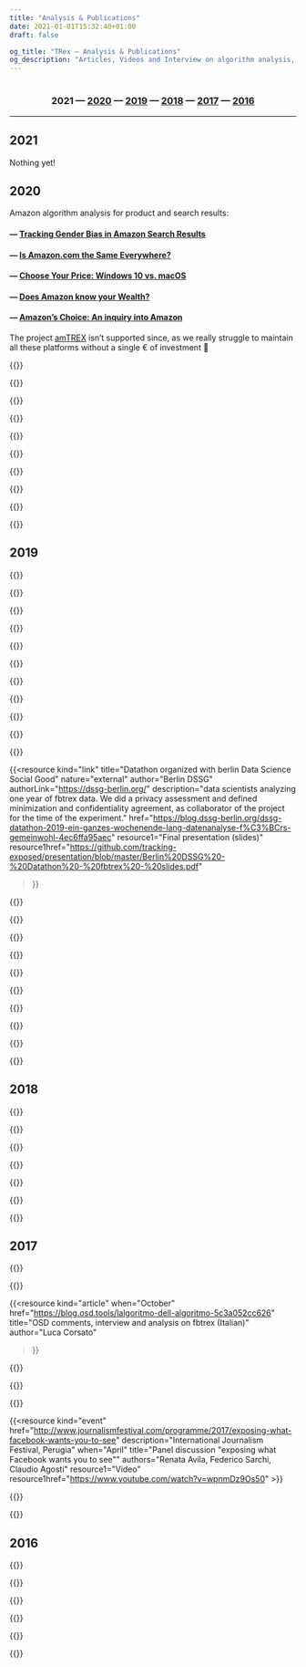 ```yaml
---
title: "Analysis & Publications"
date: 2021-01-01T15:32:40+01:00
draft: false

og_title: "TRex — Analysis & Publications"
og_description: "Articles, Videos and Interview on algorithm analysis, since 2016"
---
```


<h3
  style="text-align:center;padding-top:1em;padding-bottom:1em;border-bottom:black 1px solid;">
    2021 —
    <a id="s20" href="#2020">2020</a> —
    <a id="s19" href="#2019">2019</a> —
    <a id="s18" href="#2018">2018</a> —
    <a id="s17" href="#2017">2017</a> —
    <a id="s16" href="#2016">2016</a>
</h3>

## 2021

Nothing yet!

## 2020

Amazon algorithm analysis for product and search results:

#### — [Tracking Gender Bias in Amazon Search Results](https://wiki.digitalmethods.net/Dmi/WinterSchool2020trackinggenderbiasamazon)
#### — [Is Amazon.com the Same Everywhere?](https://wiki.digitalmethods.net/Dmi/WinterSchool2020amazonregional)
#### — [Choose Your Price: Windows 10 vs. macOS](https://wiki.digitalmethods.net/Dmi/WinterSchool2020AmazonOS)
#### — [Does Amazon know your Wealth?](https://wiki.digitalmethods.net/Dmi/WinterSchool2020DoesAmazonknowyourWealth)
#### — [Amazon’s Choice: An inquiry into Amazon](https://wiki.digitalmethods.net/Dmi/WinterSchool2020amazonschoice)

The project [amTREX](https://amazon.tracking.exposed) isn’t supported since, as we really struggle to maintain all these platforms without a single € of investment 🤷

{{<resource
  kind="link"
  when="September"
  title="(Italian) radio interview before Tracking Exposed Workshop"
  description="DisruptionLab in Berlino organized a three day event on Data Tracking, with panel discussion, keynotes and workshop. Tracking Exposed host a workshop named 'smash the filter bubble'. Salvatore got interviewed by a Radio show in Colone that transmits also in Italian"
  href="https://www1.wdr.de/radio/cosmo/programm/sendungen/radio-colonia/il-tema/algoritmi-facebook-100.html"
  resource1="Workshop schedule"
  resource1href="https://www.disruptionlab.org/data-cities#workshops"
  resource2="Facebook event"
  resource2href="https://www.facebook.com/events/299142674482022/">}}
  
{{<resource
  kind="link"
  title="Designing data transparency – ideas from the community"
  description="YourData is openDemocracy’s project to bring more transparency to data use on the web. Personalisation is where websites shows you specific content dependent on data they have about you. Like showing you information about floral dresses because they think you’re a woman, or more articles about Bernie Sanders because you’re viewing from the US. -- this is the opening of YourData initiative from openDemocracy, as Tracking Exposed we partecipated with a few proposals"
  when="September"  
  nature="external"
  author="Matthew Linears"
  resource1="articles from Matthew Linears"
  resource1href="https://www.opendemocracy.net/en/author/matthew-linares/"
  href="https://www.opendemocracy.net/en/digitaliberties/designing-data-transparency-ideas-from-the-community/">}}

{{<resource
  kind="paper"
  title="Warehouse of information: Amazon's data collection practices and their relation to GDPR"
  when="September"  
  nature="external"
  author="Dimitri Koehorst (UvA master thesis)"
  authorLink="https://duckduckgo.com/?q=dimitri+koehorst+uva+amazon+algorithm+analysis"
  description="In recent times, data has become increasingly central to a variety of different companies. While the use of data has become widespread, there are some companies whose entire business model revolves around the use of data. One such company is Amazon. Initially it was merely an online bookstore, but as the company grew it incorporated multiple new branches, such as Amazon Web Services, which allow the company to collect data from a variety of different sources. Companies such as Amazon use this data to optimize their services, which allows them to gain certain advantages over their competitors. However, this usage of data is bound by international regulations, one of which is the GDPR, the new data protection legislation of the European Union. By using data collected from the Amazon.com webstore as a case study, this thesis investigates the shift of companies towards a data-oriented business model, and investigates certain problems that this shift brings. This is done through the research question: How can we conceptualize the data collection practices of Amazon in relation to the General Data Protection Regulation?"
  href="https://github.com/tracking-exposed/presentation/blob/master/Dimitri%20Koehorst%20Master%20Thesis%20Final%20Version.pdf">}}

{{<resource
  kind="paper"
  when="June"
  title="Implementing Eco’s Model Reader with Word Embeddings. An Experiment on Facebook Ideological Bots"
  description="First outline of a methodology for computational pragmatics using FBTREX dataset. In the paper, we found that the algorithm creates different model readers for each relevant theme in the dataset and that the right-wing ideology was dominant cross-profiles"
  href="https://iris.unimore.it/retrieve/handle/11380/1220856/300738/Paper_JADT_final-3.pdf"
  author="Leonardo Sanna">}}

{{<resource
  kind="link"
  when="Summer"
  title="Youtube collaborative observation"
  description="We apply the collaborative observation to YouTube, regardless the management and personalization of COVID-19 informative videos; we released open data, improved technology, and wrote a paper with preliminary findings."
  href="https://youtube.tracking.exposed/wetest/1/"
  resource2="analysis updates"
  resource2href="https://youtube.tracking.exposed/wetest/announcement-1/"
  resource1="preprint paper (14 pages)"
  resource1href="https://github.com/tracking-exposed/experiments-data/blob/master/wetest1/wetest-paper-submitted-preprint.pdf">}}

{{<resource
  kind="paper"
  when="April"
  title="Thinking Outside the Black-Box: The Case for “Algorithmic Sovereignty” in Social Media"
  author="Urbano Reviglio, Claudio Agosti"
  description="This article is an interdisciplinary critical analysis of personalization systems and the gatekeeping role of current mainstream social media. The first section presents a literature review of data-driven personalization and its challenges in social media. The second section sheds light on increasing concerns regarding algorithms’ ability to overtly persuade—and covertly manipulate—users for the sake of engagement, introducing the emergence of the exclusive ownership of behavioral modification through hyper-nudging techniques. The third section empirically analyzes users’ expectations and behaviors regarding such data-driven personalization to frame a conceptualization of users’ agency. The fourth section introduces the concept of “algorithmic sovereignty.” Current projects that aim to grant this algorithmic sovereignty highlight some potential applications. Together this novel theoretical framework and empirical applications suggest that, to preserve trust, social media should open their personalization algorithms to a social negotiation as the first step toward a more sustainable social media landscape. To decentralize the immense power of mainstream social media, guarantee a democratic oversight, and mitigate the unintended undesirable consequences of their algorithmic curation, public institutions and civil society could help in developing and researching public algorithms, fostering a collective awareness so as to eventually ensure a fair and accountable “algorithmic sovereignty.”"
  href="https://journals.sagepub.com/doi/full/10.1177/2056305120915613">}}

{{<resource
  kind="link"
  when="March"
  title="Pornhub collaborative observation"
  description="Our team worked on a new concept for algorithm analysis: collaborative observation. A bunch of people performs the same operation for 24 hours, and we began this experiment why watching Pornhub personalizaton and recommendation algorithm."
  href="https://pornhub.tracking.exposed/potest/final-1"
  resource1="web slides"
  resource1href="https://pornhub.tracking.exposed/slides/potest1/">}}

{{<resource
  kind="article"
  when="March"
  title="Exploring Facebook’s role in Ethiopia’s rising ethnic tensions"
  author="Syver Petersen"
  description="Africa’s second-most populous country is undergoing a political revolution forcing old and new ethnic grievances to the surface. A blog post on how Facebook is involved in Ethiopia’s political transition, and how fbtrex tool support the exploration of information diets differences, between the country’s largest ethnic groups"
  resource1="blogpost"
  resource1href="https://data-activism.net/2020/03/bigdata-sur-exploring-facebooks-role-in-ethiopias-rising-ethnic-tensions/">}}

{{<resource
  kind="event"
  when="January"
  title="Youtube Tracking Exposed — DMI UvA Winter School project pitch"
  description="Collective group work on polarization of the Brexit discussion seen through Youtube's personalization algorithm, coordinated by Salvatore Romano and Davide Beraldo"
  href="https://docs.google.com/document/d/1EkeEa6vnIQI1QH8xEIZkAbI23vn3ChsjoJs3U6tkeqo/edit"
  resource1="Final project report"
  resource1href="https://wiki.digitalmethods.net/Dmi/WinterSchool2020youtube"
  resource2="Project Pitch slides (on Prezi)"
  resource2href="https://prezi.com/view/AvoT0B1lnclMIq3k4LOU"
  resource3="Final presentation slides"
  resource3href="https://drive.google.com/open?id=1bOSi6853za6CRDYF1xdc8Os0EUQOWgma">}}

{{<resource
  kind="article"
  when="January"
  title="Youtube Tracking Exposed — DMI UvA Winter School Tutorial"
  authors="Salvatore Romano"
  description="Tutorial to explain the possible uses of the ytTREX tool, try it at https://youtube.tracking.exposed"
  resource1="Tutorial slides"
  resource1href="https://prezi.com/view/KqmfljOsE8HYvyT7TqGE">}}

## 2019

{{<resource
  kind="event"
  title="Assembly with the Amazon's workers of ADL Cobas grassroots trade union"
  when="December"  
  description="An informal discussion with some Amazon's workers inscribed to the grassroots trade union ADL Cobas Padova-Bassa Padovana and American activists from the Amazon Employees for Climate Justice group. After a brief introduction about amTREX tool, we discussed how Amazon's app tracks employees, trying to identify strategies to reduce the amount of data extracted and reflecting on potential GDPR compliance used as a tool for trade union negotiations. Partecipated by Salvatore Romano for trex." >}}

{{<resource
  kind="event"
  title="RAI national television with amazon.tracking.exposed (Italian Documentary on Amazon)"
  when="December"  
  href="https://vimeo.com/378307005"
  description="A long documentary on Amazon empire, and our original research on how Algorithm accountability tools might handy to infer personal data usage in personalization algorithms. Our research display and explain with the video on surveillance capitalism and tools for personal investigation. The report is quite basic and lack of the robustness of a large scale tool. -- Featuring Claudio Agosti, Riccardo Coluccini, Giulia Corona, Salvatore Romano. To see the video you have to write 'trex'"
  resource1="Our new supported platform"
  resource1href="https://amazon.tracking.exposed" >}}

{{<resource
  kind="event"
  title="Porno, Algoritmi e Tordimatti!"
  when="November"  
  description="A special event to annount pornhub.tracking.exposed! in Italian language. We tried a new format, looking forward to replicate."
  href="https://pornhub.tracking.exposed/tordimatti" >}}

{{<resource
  kind="event"
  title="KiKK - The resistance against algorithm monopoly"
  when="October"  
  description="How many of your information comes from Youtube or Facebook? Internet is born as a decentralized network of knowledge and technologies, but nowadays, two corporations become our cultural reality. This talk will try to make understand the power exerted by the online platforms.  As society, we are not following it, seeing it, fear it, and then regulate and adjudicated. Claudio Agosti will talk about tracking.exposed, a free software project means to enable people in understanding, play, and criticize how algorithms interfere with reality's perception."
  href="https://www.kikk.be/2019/en/program/conferences-1/claudio-agosti-1" >}}

{{<resource
  kind="event"
  title="World Forum Democracy"
  when="October"  
  description="Social media are at the core of information nowadays. This lab will tackle the pressing issue that is quality control of shared information in social media, through monitoring and accountability mechanism mainly. How can we use social media as an ally for critically assessing topical subjects? How do we hold them accountable for the information that goes through them? Is social media moderation and freedom of expression compatible? -- Leonardo Sanna has been a contract doctoral student at the University of Modena and Reggio Emilia (Italy) since November 2018, where he has been working on the analysis of Big Data from a semiotic perspective. His research focuses on a combination of quantitative and qualitative methods for social media analysis. Currently, he is studying, on Facebook, the two phenomena known as 'filter bubble' and 'echo chamber'. In particular, he works on the data of the FBTREX group."
  authors="Leonardo Senna"
  href="https://www.coe.int/en/web/world-forum-democracy/lab-8-social-media-freedom-and-accountability" >}}

{{<resource
  kind="event"
  title="Beyond Future design"
  when="September"  
  description="Accountability and AI"
  href="https://www.beyond-festival.com/programm_2019.pdf" >}}

{{<resource
  kind="article"
  title="Facebook's Algorithm Shapes Our Lives. This Hacker Wants to Find Out How."
  when="July"  
  nature="external"
  author="Alex Fanta"
  authorLink="https://netzpolitik.org/author/alexander-fanta/"
  description="Netzpolitik interview to Claudio Agosti on the Tracking Exposed project and plan"
  href="https://netzpolitik.org/2019/facebooks-algorithm-shapes-our-lives-this-hacker-wants-to-find-out-how/#spendenleiste" >}}

{{<resource
  when="June"
  title="algorithm exposed: Youtube — DMI UvA Summer School"
  kind="link"
  description="a dozen of scholars try to measure how YouTube algorithm personalize the 'related' video list"
  href="https://data-activism.net/2019/07/youtube-algorithm-exposed-dmi-summer-school-project-week-1/"
  resource1="Final report"
  resource1href="https://docs.google.com/document/d/1zZC7_GG6IFGnHtfk6cjqIDjDlYphZlds71ZeKMD2S9Y" >}}

{{<resource
  kind="link"
  title="when corporation pretend to help: Why we need data activism"
  when="May"
  nature="external"
  author="DATACTIVE"
  authorLink="https://data-activism.net/"
  description="The statement on the EU19 tracking exposed project website portrays why academic research should not be delimited by corporate conditions for research only;  we should engage in independent critical research to platforms that important for our online public democratic spaces."
  authors="Claudio Agosti"
  resource1="ALEX blogpost"
  resource1href="https://data-activism.net/2019/05/fbtrex-reaction-to-facebook-collaboration/"
  href="https://eu19.tracking.exposed/page/data-activism/" >}}

{{<resource
  kind="article"
  title="Facebooks Algorithmus formt unser Leben. Dieser Hacker will herausfinden wie."
  when="May"  
  nature="external"
  author="Alex Fanta"
  authorLink="https://netzpolitik.org/author/alexander-fanta/"
  language="German"
  description="Netzpolitik interview to Claudio Agosti on the Tracking Exposed project and plan"
  href="https://netzpolitik.org/2019/facebooks-algorithmus-formt-unser-leben-dieser-hacker-will-herausfinden-wie/" >}}

{{<resource
  kind="link"
  title="Data Exploitation in the Italian Elections"
  when="May"  
  nature="external"
  author="Privacy International"
  authorLink="https://privacyinternational.org"
  description="An inclusion of our analysis into a collection of tools to asses misinformation in electoral campaigns"
  authors="Fabio Chiusi, Claudio Agosti"
  href="https://privacyinternational.org/examples/data-exploitation-italian-elections" >}}

{{<resource
  kind="link"
  title="Datathon organized with berlin Data Science Social Good"
  nature="external"
  author="Berlin DSSG"
  authorLink="https://dssg-berlin.org/"
  description="data scientists analyzing one year of fbtrex data. We did a privacy assessment and defined minimization and confidentiality agreement, as collaborator of the project for the time of the experiment."
  href="https://blog.dssg-berlin.org/dssg-datathon-2019-ein-ganzes-wochenende-lang-datenanalyse-f%C3%BCrs-gemeinwohl-4ec6ffa95aec"
  resource1="Final presentation (slides)"
  resource1href="https://github.com/tracking-exposed/presentation/blob/master/Berlin%20DSSG%20-%20Datathon%20-%20fbtrex%20-%20slides.pdf"
  >}}

{{<resource
  kind="article"
  when="April"
  author="Paola Pietrandrea"
  nature="external"
  title="Devoiler Les Algorithmes Pour Sortir De Nos Bulles"
  language="French"
  description="The personalization algorithms used by social networks induce a segregation effect. In this post, the journalist assemble and analyze few articles of ours, and integrate with answers from Claudio, Umberto, Stefania and Federico."
  href="https://blogs.mediapart.fr/edition/europeennes-des-elections-sous-surveillance/article/110419/devoiler-les-algorithmes-pour-sortir-de-nos-bulles" >}}

{{<resource
  kind="article"
  title="Popping the Bubble"
  when="May"  
  authors="Umberto Boschi, Federico Sarchi"
  description="Don't delete your facbook profile - give it to science. An essay explaining facebook.tracking.exposed vision, results and goals"
  href="https://progressivepost.eu/the-mag/facebook-tracking-exposed-popping-the-bubble" >}}

{{<resource
  kind="article"
  title="Personalization algorithms and elections: breaking free of the filter bubble"
  when="February"  
  description="Personalisation algorithms allow platforms to carefully target web content to the tastes and interests of their users. They are at the core of social media platforms, dating apps, shopping and news sites. In this Op-ed on Internet Policy Review we share the project vision."
  authors="Stefania Milan and Claudio Agosti"
  href="https://policyreview.info/articles/news/personalisation-algorithms-and-elections-breaking-free-filter-bubble/1385" >}}

{{<resource
  kind="video"
  title="Transmediale: Affects Ex-Machina: Unboxing Social Data Algorithms"
  when="February"  
  description="Conventional media have long filtered information and influenced public opinion. In the age of social media, this process has become algorithmic and targeted, separating the whole of society into thousands of small filter bubbles that construct collective orientations and pilot viral phenomena. This panel examines how machine learning and obscure algorithms analyze and manipulate individual affects into political sentiments, eventually amplifying class, gender, and racial bias ― with Claudio Agosti, Ariana Dongus, Nayantara Ranganathan, Caroline Sinders. Organized by KIM | HfG Karlsruhe"
  href="https://transmediale.de/content/affects-ex-machina-unboxing-social-data-algorithms"
  resource1="Video"
  resource1hrefvideo="https://vimeo.com/322250610" >}}

{{<resource
  kind="event"
  title="How to unmask and fight online manipulation"
  when="February"  
  description="at the EDPS working group against misinformation. We highlight how research can use it and assess proper responsibilities to the actors in the misinformation chain. Platform are not neutral, we were looking how algorithm affects the information flows."
  href="https://www.eudebates.tv/eu_elections_2019/edps-for-eu-elections-how-to-unmask-and-fight-online-manipulation/" >}}

{{<resource
  kind="event"
  title="CPDP - Safeguarding elections an international problem with no international solution"
  when="January"
  description="Coordinated by TacticalTech. ― There is a growing body of research into data-driven elections world-wide and the international nature of the data and elections industry has been highlighted: from international platforms, to strategists in one country advising political groups in another, to paid targeted ads across borders. ― Ailidh Callander, Claudio Agosti, Paul Bernal, Victoria Peuvrelle"
  href="https://www.cpdpconferences.org/cpdp-panels/data-and-elections-an-international-problem-with-no-international-solution"
  resource1href="https://vimeo.com/317686100"
  resource1="Video" >}}

{{<resource
  kind="event"
  title="PrivacyCamp - Towards real safeguards: Data driven political campaigns and EU election"
  when="January"
  description="This panel aims to evaluate potential preventive mechanisms such as Facebook algorithmic transparency around online political targeting, EU Commission’s Action Plan against Disinformation, awareness raising on current and future campaigning practices, as well as efforts to protect media pluralism and freedom. ―  With Fanny Hidvegi, Elda Brogi, Claudio Agosti, Josh Smith and Eleonora Nestola"
  href="https://privacycamp.eu/?page_id=1067" >}}

{{<resource
  kind="link"
  href="https://eu19.tracking.exposed"
  when="January"
  title="Facebook algorithm analysis during the European Election: a campaign"
  description="Our goal and experiment were to build a replicable campaign. Researchers or activist are invited to reach out to us; we can help in replicate the campaign in times of conflicts, electoral campaign, or general observation on how forces distort the perception of the public debate."
  resource1="Action plan wrote in November 2018"
  resource1href="https://github.com/tracking-exposed/presentation/blob/master/European%20Election%20action%20plan%20-%20v1.3.pdf" >}}

{{<resource
  kind="event"
  title="Facebook Algorithm Exposed, DMI UvA Winter School"
  description="An experiment with a dozen of scholars, in keeping bots alive, test algorithm, see and play with data"
  authors="Giovanni Rossetti, Bilel Benbouzid, Davide Beraldo, Giulia Corona, Leonardo Sanna, Iain Emsley, Fatma Yalgin, Hannah Vischer, Victor Pak, Mathilde Simon, Victor Bouwmeester, Yao Chen, Sophia Melanson, Hanna Jemmer, Patrick Kapsch, Claudio Agosti, Jeroen de Vos"
  href="https://data-activism.net/2019/01/alex-dmi-winterschool/"
  resource1="slides"
  resource1href="https://github.com/tracking-exposed/presentation/blob/master/Facebook%20Algorithm%20Exposed%20(UvA%20WinterSchool%202019).pdf" >}}

{{<resource
   language="French"
   author="Par Martin Untersinger et Pauline Croquet"
   nature="external"
   when="January"
   kind="article"
   description="A generalist/technological article from/for Lemond, written by two journalists at the CCC (see below)"
   href="https://www.lemonde.fr/pixels/article/2018/12/30/reseaux-sociaux-donnees-personnelles-algorithmes-comment-inventer-un-futur-numerique-plus-radieux_5403732_4408996.html"
   title="Réseaux sociaux, données personnelles, algorithmes… comment inventer un futur numérique plus radieux ?" >}}

## 2018

{{<resource
  kind="video"
  title="CCC — Analyze the Facebook algorithm and reclaim algorithm sovereignty"
  when="December"
  description="Facebook monopoly is an issue, but looking for replacements it is not enough. We want to develop critical judgment on algorithms, on why data politics matter and educate, raise awareness for a broad audience."
  resource1href="https://github.com/tracking-exposed/presentation/blob/master/Analyzing%20the%20Facebook%20algorithm%20-%201.1%20-%2035c3.pdf"
  resource1="slides"
  href="https://fahrplan.events.ccc.de/congress/2018/Fahrplan/events/9797.html"
  resource2="video"
  resource2href="https://media.ccc.de/v/35c3-9797-analyze_the_facebook_algorithm_and_reclaim_data_sovereignty" >}}

{{<resource
  kind="paper"
  when="November"
  title="Fairness in online social network timelines: Measurements, models and mechanism design"
  description="(PEVA) Performance Evaluation 2018. DOI:10.1016/j.peva.2018.09.009"
  href="https://arxiv.org/pdf/1809.05530.pdf"
  authors="Eduardo Hargreaves, Claudio Agosti, Daniel Menasche, Giovanni Neglia, Alexandre Reiffers-Masson, and Eitan Altman" >}}

{{<resource
  kind="paper"
  when="October"
  title="Biases in the Facebook News Feed: a Case Study on the Italian Elections"
  description="Fosint-SI 2018, in conjunction with ASONAM 2018, Proceedings of the 2018 IEEE/ACM International Conference on Advances in Social Networks Analysis and Mining"
  href="https://arxiv.org/pdf/1807.08346.pdf"
  resource1="DOI"
  resource1href="https://doi.org/10.1109/ASONAM.2018.8508659"
  authors="Eduardo Hargreaves, Claudio Agosti, Daniel Menasche, Giovanni Neglia, Alexandre Reiffers-Masson, and Eitan Altman" >}}

{{<resource
  kind="paper"
  when="July"
  language="Brazilian"
  title="Visibilidade no Facebook: Modelos, Medições e Implicações"
  description="Proceedings of the Brazilian Workshop on Social Network Analysis and Mining"
  authors="Brasnam, Eduardo Hargreaves, Daniel Sadoc Menasché, Giovanni Neglia, and Claudio Agosti"
  resource1="Paper"
  resource1href="https://eduardohargreaves.files.wordpress.com/2018/07/visibilidade-facebook-modelos-7.pdf"
  href="http://portaldeconteudo.sbc.org.br/index.php/brasnam/article/view/3591)">}}

{{<resource
  kind="paper"
  when="July"
  title="Italian political election and digital propaganda"
  description="TacticalTech publish a report written by Claudio Agosti and Fabio Chiusi"
  href="https://ourdataourselves.tacticaltech.org/posts/overview-italy/"
  resource1="Open data"
  resource1hreflink="https://github.com/tracking-exposed/experiments-data/tree/master/e18" >}}

{{<resource
  kind="paper"
  nature="external"
  language="English, Spanish"
  when="April"
  author="WebFoundation"
  authors="Renata Ávila, Juan Ortiz Freuler and Craig Fagan. Claudio Agosti and the Facebook Tracking Exposed team"
  title="The invisible curation of content | Facebook’s News Feed and our information diets"
  description="WebFoundation released a report produced by a joint collaboration; We performed a test in Argentina, release open data and analysis of six profiles run by us. The experiment was meant to measure the algorithm influence on the perception of public debate."
  resource1="Open data"
  resource1href="https://github.com/tracking-exposed/experiments-data/tree/master/wto"
  href="https://webfoundation.org/research/the-invisible-curation-of-content-facebooks-news-feed-and-our-information-diets/" >}}

{{<resource
  kind="link"
  when="April"
  language="Italian"
  authors="Federico Sarchi, Claudio Agosti, Costantino Carugno, Barbara Gianessi, Riccardo Coluccini, Raffaele Angus, Laura Boschi, Gianluca Oldani, Umberto Boschi, Manuel d’Orso"
  title="Italian election 2018, our research output"
  description="An original analysis with profiles under our control. A fascinating series of discovery on how to measure the algorithm space. This is the same analysis we will talk about in the following 10 months page, because iconic, insightful, and pretty hard to coordinate."
  href="https://elezioni.tracking.exposed" >}}

## 2017

{{<resource
  description="The lab will examine the detrimental effects of social media filter bubbles and algorithms and will explore solutions to make readers more aware of their reading habits and help them to integrate different worldviews. "
  when="November"
  kind="event"
  href="https://www.coe.int/en/web/world-forum-democracy/2017-lab-bursting-social-media-eco-chambers"
  resource1="Laboratory: two pages final report"
  resource1href="http://rm.coe.int/wfd-2017-report-lab-7-bursting-social-media-eco-chambers/16807701f8"
  title="World Forum Democracy — Bursting social media eco chambers" >}}

{{<resource
  kind="article"
  when="October"
  href="https://www.opendemocracy.net/digitaliberties/claudio-agosti/could-populism-be-side-effect-of-personalized-algorithm"
  title="Could populism be a side effect of the Personalized Algorithm?"
  description="A rampant speculation in the title, and a more rational analysis on how to display impact of algorithms to social media users." >}}

{{<resource
  kind="article"
  when="October"
  href="https://blog.osd.tools/lalgoritmo-dell-algoritmo-5c3a052cc626"
  title="OSD comments, interview and analysis on fbtrex (Italian)"
  author="Luca Corsato"
>}}

{{<resource
  kind="video"
  href="https://www.youtube.com/watch?v=ct9d-o7NrSg"
  title="SHA2017 — Exposing what Facebook wants you to see"
  when="July"
  description="A talk about our early version of fbTREX, after 1 year of existence"
  resource1="Slides"
  resource1href="https://github.com/tracking-exposed/presentation/blob/master/FBTREX-SHA-2017.pdf" >}}

{{<resource
  kind="article"
  href="https://medium.com/@trackingexposed/facebook-algorithm-and-impact-on-media-french-election-experiment-1-d760ed5a242f"
  title="Facebook algorithm and impact on media: French election experiment #1"
  when="May"
  description="for the first time we used bots, or, dummy—profiles—under—our—control to test the algorithm discrimination."
  authors="Claudio Agosti, Raffaele Angus" >}}

{{<resource
  kind="article"
  href="https://magazine.journalismfestival.com/the-algorithm-medley-explaining-facebook-tracking-exposed/"
  title="The algorithm medley: explaining facebook.tracking.exposed"
  description="At the International Journalism Festival, their magazine covered the talk (see below)"
  nature="external"
  author="Andrea Gentili"
  authorLink="https://magazine.journalismfestival.com/author/andrea-gentili/"
  when="April" >}}

{{<resource
  kind="event"
  href="http://www.journalismfestival.com/programme/2017/exposing-what-facebook-wants-you-to-see"
  description="International Journalism Festival, Perugia"
  when="April"
  title="Panel discussion \"exposing what Facebook wants you to see\""
  authors="Renata Avila, Federico Sarchi, Claudio Agosti"
  resource1="Video"
  resource1href="https://www.youtube.com/watch?v=wpnmDz9Os50" >}}

{{<resource
  kind="article"
  href="https://www.oneworld.nl/achtergrond/deze-tool-checkt-facebook-echt-de-verkiezingen-beinvloedt/"
  language="Dutch"
  when="March"
  nature="external"
  author="Sanne Terlingen"
  authorLink="https://www.oneworld.nl/personen/sanne-terlingen/"
  description="Netherland elections were our first public experiment. Has been partially a failure because we understood how different are profiles around the social network. This, and the language barrier, made any analysis not insightful enough to be reported."
  title="Deze tool checkt of Facebook écht de verkiezingen beïnvloedt" >}}

{{<resource
  description="Toolbox Coworking, Turin"
  when="January"
  kind="event"
  title="Torino Hack Night"  
  href="/legacy/talks-torinohacknight/"
  authors="Constantino Carugno, Gilberto Conti" >}}

## 2016

{{<resource
  kind="event"
  title="facebook.tracking.exposed project announcement"
  description="At c-base, Berlin, one of the first video of fbTREX in the wild, when the beta version was beginning"
  resource1="Web slides"
  resource1href="/legacy/talks-netzpolitischer054/"
  href="https://vimeo.com/189842857"
  when="November" >}}

{{<resource
  kind="event"
  title="We got the first logo(s)"
  description="Luca Corsato built opensensorsdata (OSD) with Andrea Raimondi and Simone Cortesi. They been the first very sponsor of Tracking Exposed. Among other helps, the day before the presentation Luca sent the first logo. Yet already declined for Twitter and Youtube."
  href="https://tracking.exposed/news/2019-09-23-thanks-osd" >}}

{{<resource
  kind="event"
  when="October"
  title="facebook.tracking.exposed (code show-off)"
  description="At the C-Base Hack'n'Tell, when Alberto won the monthly price, our new web-extension was released!"
  href="https://docs.google.com/presentation/d/e/2PACX-1vR1Tz-G2fm9Nu0oe8lrAoG8aYCamT2kpZAn98B-AHP-ZNli88A4u5hOKrp-UMBDP4Iq2NP3Bl3xY0C5/pub?start=false&loop=false&slide=id.p"
  resources="we won a price but we lost the evidence!" >}}

{{<resource
  kind="event"
  when="October"
  title="facebook.tracking.exposed (project pitch)"
  description="At PyData the very first presentation of Alberto, when he started to develop the new web-extension"
  href="https://docs.google.com/presentation/d/1uDd2oNxWSOJPfm-Jrm0k-4SBS2BNAomfhF6Ef_609So/edit#slide=id.p"
  authors="Alberto Granzotto" >}}

{{<resource
  kind="video"
  when="September"
  title="a GIF!!"
  authors="Michele Invernizzi, Density Design of Politecnico Milan"
  description="An animated gif explaining our project, alpha stage (RARE! don't watch it too much)"
  href="https://media.giphy.com/media/hshH7kgCzN84NGme5M/giphy.gif" >}}

{{<resource
  kind="event"
  when="September"
  language="Italian"
  title="Cyber Resistance in 2016 consist in doing algorithm reversing!"
  description="The first appearance record in the public!"
  href="https://www.youtube.com/watch?v=ayZeNKjX4i4"
  authors="Claudio Agosti"
  description="This is the project inception to the public! The original title was complete by saying 'not encryption anymore', but might sounds misleading. Encryption is a fundamental element for protection, simply, the impact of social media in our perception of reality is unmeasured, subtle, and potentially scaring. But is not for fear this call, is because, with centralization, we lose as individual the ability to control our own algorithm. P.S. Despite this is first appearance of the project in public, the very first birthday was here: https://moca.olografix.org/en/moca-en/ !" >}}

<script type="text/javascript">

  function registerScrolling(listofIDs) {
    listofIDs.forEach(function(id) {
      $(id).click(function(e) {
        e.preventDefault();
        const targel = $(this.getAttribute('href'));
        const dest = targel.offset().top -200;
        $('html').animate({scrollTop: dest}, 400);
      });
    });
  }

  $(document).ready(registerScrolling([
    "#s20", "#s19", "#s18", "#s17", "#s16" ]));
</script>